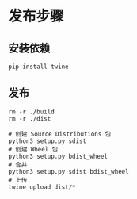 # 发布步骤

## 安装依赖
```
pip install twine
```

## 发布
```
rm -r ./build
rm -r ./dist

# 创建 Source Distributions 包
python3 setup.py sdist
# 创建 Wheel 包
python3 setup.py bdist_wheel    
# 合并  
python3 setup.py sdist bdist_wheel
# 上传
twine upload dist/*

```